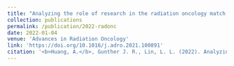 ```yaml
---
title: "Analyzing the role of research in the radiation oncology match."
collection: publications
permalink: /publication/2022-radonc
date: 2022-01-04
venue: 'Advances in Radiation Oncology'
link: 'https://doi.org/10.1016/j.adro.2021.100891'
citation: '<b>Huang, A.</b>, Gunther J. R., Lin, L. L. (2022). Analyzing the role of research in the radiation oncology match. <i>Advances in Radiation Oncology.</i> https://doi.org/10.1016/j.adro.2021.100891' (in press)
---
```

